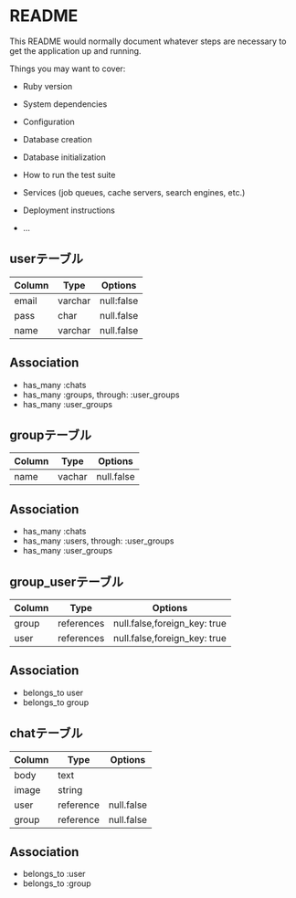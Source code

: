 # README

This README would normally document whatever steps are necessary to get the
application up and running.

Things you may want to cover:

* Ruby version

* System dependencies

* Configuration

* Database creation

* Database initialization

* How to run the test suite

* Services (job queues, cache servers, search engines, etc.)

* Deployment instructions

* ...

## userテーブル
|Column|Type|Options|
|------|----|-------|
|email|varchar|null:false|
|pass|char|null.false|
|name|varchar|null.false|

## Association
- has_many :chats
- has_many :groups, through: :user_groups
- has_many :user_groups

## groupテーブル
|Column|Type|Options|
|------|----|-------|
|name|vachar|null.false|
## Association
- has_many :chats
- has_many :users, through: :user_groups
- has_many :user_groups

## group_userテーブル
|Column|Type|Options|
|------|----|-------|
|group|references|null.false,foreign_key: true|
|user|references|null.false,foreign_key: true|

## Association
- belongs_to user
- belongs_to group

## chatテーブル
|Column|Type|Options|
|------|----|-------|
|body|text|
|image|string|
|user|reference|null.false|
|group|reference|null.false|

## Association
- belongs_to :user
- belongs_to :group


